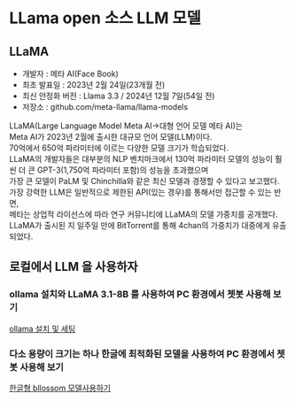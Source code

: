 # LLama open 소스 LLM 모델

## LLaMA

- 개발자 : 메타 AI(Face Book)
- 최초 발표일 : 2023년 2월 24일(23개월 전)
- 최신 안정화 버전 : Llama 3.3 / 2024년 12월 7일(54일 전)
- 저장소 : github.com/meta-llama/llama-models

LLaMA(Large Language Model Meta AI→대형 언어 모델 메타 AI)는  
Meta AI가 2023년 2월에 출시한 대규모 언어 모델(LLM)이다.  
70억에서 650억 파라미터에 이르는 다양한 모델 크기가 학습되었다.  
LLaMA의 개발자들은 대부분의 NLP 벤치마크에서 130억 파라미터 모델의 성능이 훨씬 더 큰 GPT-3(1,750억 파라미터 포함)의 성능을 초과했으며  
가장 큰 모델이 PaLM 및 Chinchilla와 같은 최신 모델과 경쟁할 수 있다고 보고했다.  
가장 강력한 LLM은 일반적으로 제한된 API(있는 경우)를 통해서만 접근할 수 있는 반면,  
메타는 상업적 라이선스에 따라 연구 커뮤니티에 LLaMA의 모델 가중치를 공개했다.  
LLaMA가 출시된 지 일주일 만에 BitTorrent를 통해 4chan의 가중치가 대중에게 유출되었다.

## 로컬에서 LLM 을 사용하자

### ollama 설치와 LLaMA 3.1-8B 를 사용하여 PC 환경에서 쳇봇 사용해 보기

[ollama 설치 및 세팅](./ollama/ollama.md)

### 다소 용량이 크기는 하나 한글에 최적화된 모델을 사용하여 PC 환경에서 쳇봇 사용해 보기

[한글형 bllossom 모델사용하기](./bllossom_model.md)
